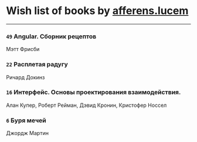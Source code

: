 # Wish list of books by [afferens.lucem](http://vk.com/id196071655)
---

### `49` Angular. Сборник рецептов
Мэтт Фрисби

### `22` Расплетая радугу
Ричард Докинз

### `16` Интерфейс. Основы проектирования взаимодействия.
Алан Купер, Роберт Рейман, Дэвид Кронин, Кристофер Носсел

### `6` Буря мечей
Джордж Мартин

